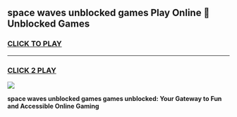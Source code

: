
## space waves unblocked games Play Online 👋 Unblocked Games
<h3>
<a href="https://premium.freeplayer.one?title=space_waves_unblocked_games&ref=19F">CLICK TO PLAY</a></h3>
<hr>

<h3>
<a href="https://premium.freeplayer.one?title=space_waves_unblocked_games&ref=19F">CLICK 2 PLAY</a>
  
</h3>

<a href="https://premium.freeplayer.one?title=space_waves_unblocked_games&ref=19F"><img src="https://clearcache.store/games.png"></a>


**space waves unblocked games games unblocked: Your Gateway to Fun and Accessible Online Gaming**
